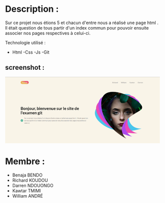 # Description :

Sur ce projet nous étions 5 et chacun d'entre nous a réalisé une page html .  Il était question de tous partir d'un index commun pour pouvoir ensuite associer nos pages respectives à celui-ci.

Technologie utilisé :

- Html
-Css
-Js
-Git

## screenshot :

![screenshot](assets/index_screen.png)

# Membre :

- Benaja BENDO
- Richard KOUDOU
- Darren NDOUONGO
- Kawtar TMIMI
- William ANDRÉ

